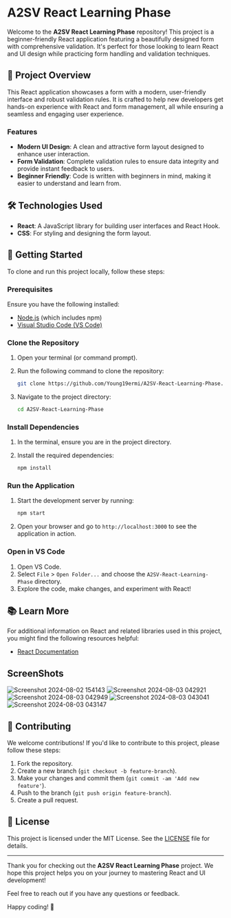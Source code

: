 # A2SV React Learning Phase

Welcome to the **A2SV React Learning Phase** repository! This project is a beginner-friendly React application featuring a beautifully designed form with comprehensive validation. It's perfect for those looking to learn React and UI design while practicing form handling and validation techniques.

## 🌟 Project Overview

This React application showcases a form with a modern, user-friendly interface and robust validation rules. It is crafted to help new developers get hands-on experience with React and form management, all while ensuring a seamless and engaging user experience.

### Features

- **Modern UI Design**: A clean and attractive form layout designed to enhance user interaction.
- **Form Validation**: Complete validation rules to ensure data integrity and provide instant feedback to users.
- **Beginner Friendly**: Code is written with beginners in mind, making it easier to understand and learn from.

## 🛠️ Technologies Used

- **React**: A JavaScript library for building user interfaces and React Hook.
- **CSS**: For styling and designing the form layout.


## 🚀 Getting Started

To clone and run this project locally, follow these steps:

### Prerequisites

Ensure you have the following installed:

- [Node.js](https://nodejs.org/) (which includes npm)
- [Visual Studio Code (VS Code)](https://code.visualstudio.com/)

### Clone the Repository

1. Open your terminal (or command prompt).
2. Run the following command to clone the repository:

   ```bash
   git clone https://github.com/Young19ermi/A2SV-React-Learning-Phase.git
   ```

3. Navigate to the project directory:

   ```bash
   cd A2SV-React-Learning-Phase
   ```

### Install Dependencies

1. In the terminal, ensure you are in the project directory.
2. Install the required dependencies:

   ```bash
   npm install
   ```

### Run the Application

1. Start the development server by running:

   ```bash
   npm start
   ```

2. Open your browser and go to `http://localhost:3000` to see the application in action.

### Open in VS Code

1. Open VS Code.
2. Select `File` > `Open Folder...` and choose the `A2SV-React-Learning-Phase` directory.
3. Explore the code, make changes, and experiment with React!

## 📚 Learn More

For additional information on React and related libraries used in this project, you might find the following resources helpful:

- [React Documentation](https://reactjs.org/docs/getting-started.html)

##  ScreenShots

![Screenshot 2024-08-02 154143](https://github.com/user-attachments/assets/45c0a70a-cf64-4741-a796-a7f15781ea90)
![Screenshot 2024-08-03 042921](https://github.com/user-attachments/assets/8652c5ad-8b1b-49ff-9bbf-95b7fb303355)
![Screenshot 2024-08-03 042949](https://github.com/user-attachments/assets/a0b4239e-5f80-4d26-b4ae-0c660e13f1cd)
![Screenshot 2024-08-03 043041](https://github.com/user-attachments/assets/a6d55507-6f75-43c6-b83f-697634206440)
![Screenshot 2024-08-03 043147](https://github.com/user-attachments/assets/57e08109-7c0d-4f1e-8598-3a680241258d)

## 🤝 Contributing
We welcome contributions! If you'd like to contribute to this project, please follow these steps:

1. Fork the repository.
2. Create a new branch (`git checkout -b feature-branch`).
3. Make your changes and commit them (`git commit -am 'Add new feature'`).
4. Push to the branch (`git push origin feature-branch`).
5. Create a pull request.

## 📄 License

This project is licensed under the MIT License. See the [LICENSE](LICENSE) file for details.

---

Thank you for checking out the **A2SV React Learning Phase** project. We hope this project helps you on your journey to mastering React and UI development!

Feel free to reach out if you have any questions or feedback.

Happy coding! 🚀


